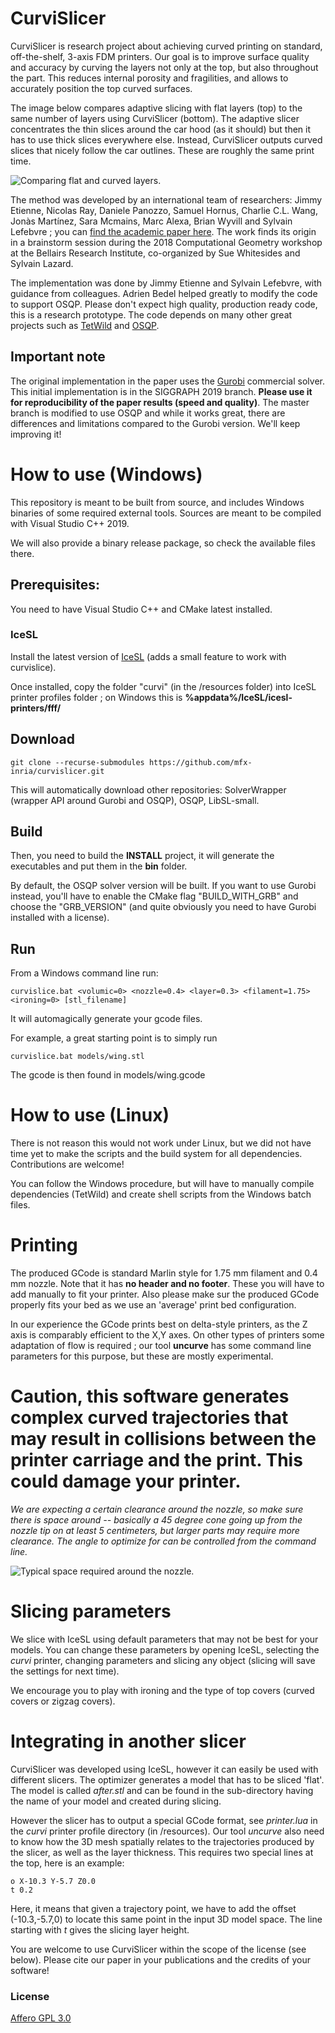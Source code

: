 # CurviSlicer

CurviSlicer is research project about achieving curved printing on standard, off-the-shelf, 3-axis FDM printers. 
Our goal is to improve surface quality and accuracy by curving the layers not only at the top, but also throughout the part. This reduces internal porosity and fragilities, and allows to accurately position the top curved surfaces. 

The image below compares adaptive slicing with flat layers (top) to the same number of layers using CurviSlicer (bottom). The adaptive slicer concentrates the thin slices around the car hood (as it should) but then it has to use thick slices everywhere else. Instead, CurviSlicer outputs curved slices that nicely follow the car outlines. These are roughly the same print time.

![](https://github.com/mfx-inria/curvislicer/blob/master/resources/car.png "Comparing flat and curved layers.")

The method was developed by an international team of researchers: Jimmy Etienne, Nicolas Ray, Daniele Panozzo, Samuel Hornus, Charlie C.L. Wang, Jonàs Martínez, Sara Mcmains, Marc Alexa, Brian Wyvill and Sylvain Lefebvre ; you can [find the academic paper here](https://hal.archives-ouvertes.fr/hal-02120033/document).
The work finds its origin in a brainstorm session during the 2018 Computational Geometry workshop at the Bellairs Research Institute, co-organized by Sue Whitesides and Sylvain Lazard.

The implementation was done by Jimmy Etienne and Sylvain Lefebvre, with guidance from colleagues. Adrien Bedel helped greatly to modify the code to support OSQP.
Please don't expect high quality, production ready code, this is a research prototype. The code depends on many other great projects such as [TetWild](https://github.com/Yixin-Hu/TetWild) and [OSQP](https://github.com/oxfordcontrol/osqp).

## Important note

The original implementation in the paper uses the [Gurobi](https://www.gurobi.com/) commercial solver. This initial implementation is in the SIGGRAPH 2019 branch. **Please use it for reproducibility of the paper results (speed and quality)**. The master branch is modified to use OSQP and while it works great, there are differences and limitations compared to the Gurobi version. We'll keep improving it!

# How to use (Windows)

This repository is meant to be built from source, and includes Windows binaries of some required external tools. Sources are meant to be compiled with Visual Studio C++ 2019. 

We will also provide a binary release package, so check the available files there.

## Prerequisites:

You need to have Visual Studio C++ and CMake latest installed.

### IceSL

Install the latest version of [IceSL](https://icesl.loria.fr/download/) (adds a small feature to work with curvislice).

Once installed, copy the folder "curvi" (in the /resources folder) into IceSL printer profiles folder ; on Windows this is **%appdata%/IceSL/icesl-printers/fff/**

## Download

```git clone --recurse-submodules https://github.com/mfx-inria/curvislicer.git```

This will automatically download other repositories:
	SolverWrapper (wrapper API around Gurobi and OSQP),
	OSQP,
	LibSL-small.

## Build

Then, you need to build the **INSTALL** project, it will generate the executables and put them in the **bin** folder.

By default, the OSQP solver version will be built. If you want to use Gurobi instead, you'll have to enable the CMake flag "BUILD_WITH_GRB" and choose the "GRB_VERSION" (and quite obviously you need to have Gurobi installed with a license).

## Run

From a Windows command line run:

```curvislice.bat <volumic=0> <nozzle=0.4> <layer=0.3> <filament=1.75> <ironing=0> [stl_filename]```

It will automagically generate your gcode files.

For example, a great starting point is to simply run

```curvislice.bat models/wing.stl```

The gcode is then found in models/wing.gcode

# How to use (Linux)

There is not reason this would not work under Linux, but we did not have time yet to make the scripts and the build system for all dependencies. Contributions are welcome!

You can follow the Windows procedure, but will have to manually compile dependencies (TetWild) and create shell scripts from the Windows batch files.

# Printing

The produced GCode is standard Marlin style for 1.75 mm filament and 0.4 mm nozzle. 
Note that it has **no header and no footer**. These you will have to add manually to fit your printer. Also please make sur the produced GCode properly fits your bed as we use an 'average' print bed configuration.

In our experience the GCode prints best on delta-style printers, as the Z axis is comparably efficient to the X,Y axes. On other types of printers some adaptation of flow is required ; our tool **uncurve** has some command line parameters for this purpose, but these are mostly experimental.

# Caution, this software generates complex curved trajectories that may result in collisions between the printer carriage and the print. This could damage your printer.

*We are expecting a certain clearance around the nozzle, so make sure there is space around -- basically a 45 degree cone going up from the nozzle tip on at least 5 centimeters, but larger parts may require more clearance. The angle to optimize for can be controlled from the command line.*

![](https://github.com/mfx-inria/curvislicer/blob/master/resources/nozzle-clearance.jpg "Typical space required around the nozzle.")

# Slicing parameters

We slice with IceSL using default parameters that may not be best for your models.
You can change these parameters by opening IceSL, selecting the *curvi* printer, 
changing parameters and slicing any object (slicing will save the settings for next time).

We encourage you to play with ironing and the type of top covers (curved covers or zigzag covers).

# Integrating in another slicer

CurviSlicer was developed using IceSL, however it can easily be used with different slicers.
The optimizer generates a model that has to be sliced 'flat'. The model is called *after.stl*
and can be found in the sub-directory having the name of your model and created during slicing.

However the slicer has to output a special GCode format, see *printer.lua* in the *curvi* printer profile directory (in /resources). Our tool *uncurve* also need to know how the 3D mesh spatially relates to the trajectories produced by the slicer, as well as the layer thickness.
This requires two special lines at the top, here is an example:
```
o X-10.3 Y-5.7 Z0.0
t 0.2
```
Here, it means that given a trajectory point, we have to add the offset (-10.3,-5.7,0) to
locate this same point in the input 3D model space. The line starting with *t* gives the slicing layer height.

You are welcome to use CurviSlicer within the scope of the license (see below). Please cite our paper in your publications and the credits of your software!

### License

[Affero GPL 3.0](https://www.gnu.org/licenses/agpl-3.0.en.html)
